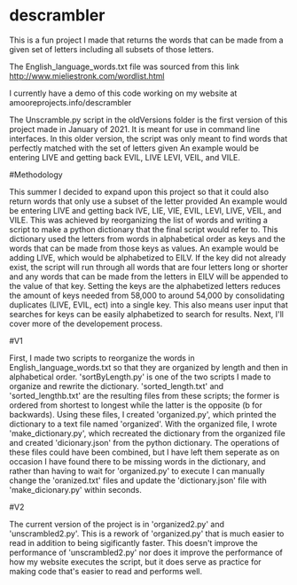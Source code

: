 # descrambler
This is a fun project I made that returns the words that can be made from a given set of letters including all subsets of those letters.

The English_language_words.txt file was sourced from this link http://www.mieliestronk.com/wordlist.html

I currently have a demo of this code working on my website at amooreprojects.info/descrambler

The Unscramble.py script in the oldVersions folder is the first version of this project made in January of 2021. It is meant for use in command line interfaces.
In this older version, the script was only meant to find words that perfectly matched with the set of letters given
An example would be entering LIVE and getting back EVIL, LIVE LEVI, VEIL, and VILE.

#Methodology

This summer I decided to expand upon this project so that it could also return words that only use a subset of the letter provided
An example would be entering LIVE and getting back IVE, LIE, VIE, EVIL, LEVI, LIVE, VEIL, and VILE. This was achieved by reorganizing the list of words
and writing a script to make a python dictionary that the final script would refer to. This dictionary used the letters from words in alphabetical order as keys
and the words that can be made from those keys as values. An example would be adding LIVE, which would be alphabetized to EILV. If the key did not already
exist, the script will run through all words that are four letters long or shorter and any words that can be made from the letters in EILV will be appended to
the value of that key. Setting the keys are the alphabetized letters reduces the amount of keys needed from 58,000 to around 54,000 by consolidating duplicates
(LIVE, EVIL, ect) into a single key. This also means user input that searches for keys can be easily alphabetized to search for results. Next, I'll cover
more of the developement process.

#V1

First, I made two scripts to reorganize the words in English_language_words.txt so that they are organized by length and then in alphabetical order.
'sortByLength.py' is one of the two scripts I made to organize and rewrite the dictionary. 'sorted_length.txt' and 'sorted_lengthb.txt' are the
resulting files from these scripts; the former is ordered from shortest to longest while the latter is the opposite (b for backwards). Using these files,
I created 'organized.py', which printed the dictionary to a text file named 'organized'. With the organized file, I wrote 'make_dictionary.py', which 
recreated the dictionary from the organized file and created 'dicionary.json' from the python dictionary. The operations of these files could have been combined,
but I have left them seperate as on occasion I have found there to be missing words in the dictionary, and rather than having to wait for 'organized.py' to execute
I can manually change the 'oranized.txt' files and update the 'dictionary.json' file with 'make_dicionary.py' within seconds.

#V2

The current version of the project is in 'organized2.py' and 'unscrambled2.py'. This is a rework of 'organized.py' that is much easier to read in addition to 
being sigificantly faster. This doesn't improve the performance of 'unscrambled2.py' nor does it improve the performance of how my website executes the script,
but it does serve as practice for making code that's easier to read and performs well.
